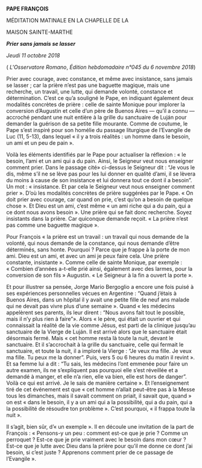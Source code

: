 **PAPE FRANÇOIS**

MÉDITATION MATINALE EN LA CHAPELLE DE LA

MAISON SAINTE-MARTHE

***Prier sans jamais se lasser***

*Jeudi 11 octobre 2018*

( *L'Osservatore Romano*, *Édition hebdomadaire n°045 du 6 novembre 2018*)

Prier avec courage, avec constance, et même avec insistance, sans jamais se lasser ; car la prière n’est pas une baguette magique, mais une recherche, un travail, une lutte, qui demande volonté, constance et détermination. C’est ce qu’a souligné le Pape, en indiquant également deux modalités concrètes de prière : celle de sainte Monique pour implorer la conversion d’Augustin et celle d’un père de Buenos Aires — qu’il a connu — accroché pendant une nuit entière à la grille du sanctuaire de Luján pour demander la guérison de sa petite fille mourante. Comme de coutume, le Pape s’est inspiré pour son homélie du passage liturgique de l’Evangile de Luc (11, 5-13), dans lequel « il y a trois réalités : un homme dans le besoin, un ami et un peu de pain ».

Voilà les éléments identifiés par le Pape pour actualiser la réflexion : « le besoin, l’ami et un ami qui a du pain. Ainsi, le Seigneur veut nous enseigner comment prier. Dans le passage cité» ci-dessus le Seigneur dit : “Je vous le dis, même s’il ne se lève pas pour les lui donner en qualité d’ami, il se lèvera du moins à cause de son insistance et lui donnera tout ce dont il a besoin”. Un mot : « insistance. Et par cela le Seigneur veut nous enseigner comment prier ». D’où les modalités concrètes de prière suggérées par le Pape. « On doit prier avec courage, car quand on prie, c’est qu’on a besoin de quelque chose ». Et Dieu est un ami, c’est même « un ami riche qui a du pain, qui a ce dont nous avons besoin ». Une prière qui se fait donc recherche. Soyez insistants dans la prière. Car quiconque demande reçoit. « La prière n’est pas comme une baguette magique ».

Pour François « la prière est un travail : un travail qui nous demande de la volonté, qui nous demande de la constance, qui nous demande d’être déterminés, sans honte. Pourquoi ? Parce que je frappe à la porte de mon ami. Dieu est un ami, et avec un ami je peux faire cela. Une prière constante, insistante ». Comme celle de sainte Monique, par exemple : « Combien d’années a-t-elle prié ainsi, également avec des larmes, pour la conversion de son fils » Augustin. « Le Seigneur à la fin a ouvert la porte ».

Et pour illustrer sa pensée, Jorge Mario Bergoglio a encore une fois puisé à ses expériences personnelles vécues en Argentine : “Quand j’étais à Buenos Aires, dans un hôpital il y avait une petite fille de neuf ans malade qui ne devait pas vivre plus d’une semaine ». Quand « les médecins appelèrent ses parents, ils leur dirent : “Nous avons fait tout le possible, mais il n’y plus rien à faire”». Alors « le père, qui était un ouvrier et qui connaissait la réalité de la vie comme Jésus, est parti de la clinique jusqu’au sanctuaire de la Vierge de Luján. Il est arrivé alors que le sanctuaire était désormais fermé. Mais « cet homme resta là toute la nuit, devant le sanctuaire. Et il s’accrochait à la grille du sanctuaire, celle qui fermait le sanctuaire, et toute la nuit, il a imploré la Vierge : “Je veux ma fille. Je veux ma fille. Tu peux me la donner”. Puis, vers 5 ou 6 heures du matin il revint ». Et sa femme lui a dit : “Tu sais, les médecins l’ont emmenée pour faire un autre examen, ils ne s’expliquent pas pourquoi elle s’est réveillée et a demandé à manger, et elle n’a rien, elle va bien, elle est hors de danger”. Voilà ce qui est arrivé. Je le sais de manière certaine ». Et l’enseignement tiré de cet événement est que « cet homme n’allait peut-être pas à la Messe tous les dimanches, mais il savait comment on priait, il savait que, quand » on est « dans le besoin, il y a un ami qui a la possibilité, qui a du pain, qui a la possibilité de résoudre ton problème ». C’est pourquoi, « il frappa toute la nuit ».

Il s’agit, bien sûr, d’« un exemple ». Il en découle une invitation de la part de François : « Pensons-y un peu : comment est-ce que je prie ? Comme un perroquet ? Est-ce que je prie vraiment avec le besoin dans mon cœur ? Est-ce que je lutte avec Dieu dans la prière pour qu’il me donne ce dont j’ai besoin, si c’est juste ? Apprenons comment prier de ce passage de l’Evangile ».